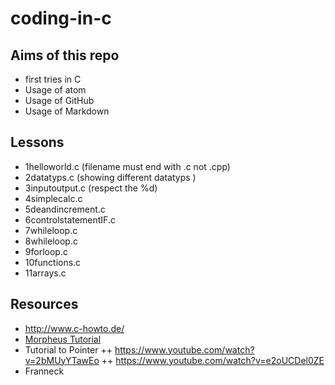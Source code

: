 # coding-in-c

## Aims of this repo
+ first tries in C
+ Usage of atom
+ Usage of GitHub
+ Usage of Markdown

## Lessons
+ 1helloworld.c (filename must end with .c not .cpp)
+ 2datatyps.c (showing different datatyps )
+ 3inputoutput.c (respect the %d)
+ 4simplecalc.c
+ 5deandincrement.c
+ 6controlstatementIF.c
+ 7whileloop.c
+ 8whileloop.c
+ 9forloop.c
+ 10functions.c
+ 11arrays.c

## Resources
+ http://www.c-howto.de/
+ [Morpheus Tutorial](https://www.youtube.com/watch?v=x-2ZCkS3OHY&list=PLNmsVeXQZj7q4shI4L__SRpetWff9BjLZ "geilopeilo")
+ Tutorial to Pointer
++ https://www.youtube.com/watch?v=2bMUyYTawEo
++ https://www.youtube.com/watch?v=e2oUCDel0ZE
+ Franneck
